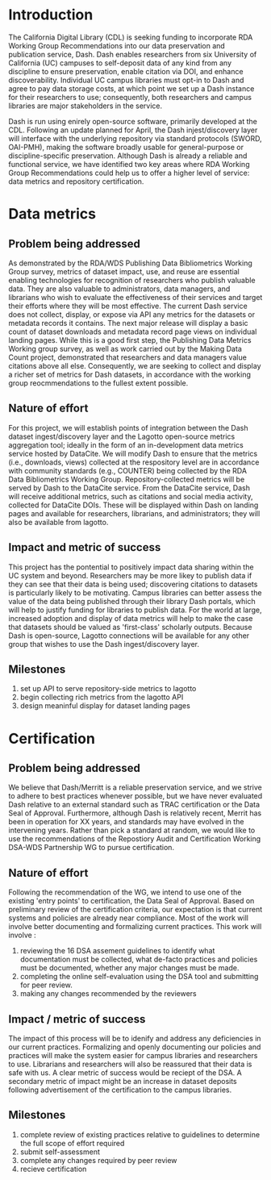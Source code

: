 
# Introduction
The California Digital Library (CDL) is seeking funding to incorporate RDA Working Group Recommendations into our data preservation and publication service, Dash.
Dash enables researchers from six University of California (UC) campuses to self-deposit data of any kind from any discipline to ensure preservation, enable citation via DOI, and enhance discoverability.
Individual UC campus libraries must opt-in to Dash and agree to pay data storage costs, at which point we set up a Dash instance for their researchers to use; consequently, both researchers and campus libraries are major stakeholders in the service.

Dash is run using enirely open-source software, primarily developed at the CDL.
Following an update planned for April, the Dash injest/discovery layer will interface with the underlying repository via standard protocols (SWORD, OAI-PMH), making the software broadly usable for general-purpose or discipline-specific preservation.
Although Dash is already a reliable and functional service, we have identified two key areas where RDA Working Group Recommendations could help us to offer a higher level of service: data metrics and repository certification.


# Data metrics
## Problem being addressed
As demonstrated by the RDA/WDS Publishing Data Bibliometrics Working Group survey, metrics of dataset impact, use, and reuse are essential enabling technologies for recognition of researchers who publish valuable data.
They are also valuable to administrators, data managers, and librarians who wish to evaluate the effectiveness of their services and target their efforts where they will be most effective.
The current Dash service does not collect, display, or expose via API any metrics for the datasets or metadata records it contains.
The next major release will display a basic count of dataset downloads and metadata record page views on individual landing pages.
While this is a good first step, the Publishing Data Metrics Working group survey, as well as work carried out by the Making Data Count project, demonstrated that researchers and data managers value citations above all else.
Consequently, we are seeking to collect and display a richer set of metrics for Dash datasets, in accordance with the working group reocmmendations to the fullest extent possible.

## Nature of effort
For this project, we will establish points of integration between the Dash dataset ingest/discovery layer and the Lagotto open-source metrics aggregation tool; ideally in the form of an in-development data metrics service hosted by DataCite.
We will modify Dash to ensure that the metrics (i.e., downloads, views) collected at the respository level are in accordance with community standards (e.g., COUNTER) being collected by the RDA Data Bibliometrics Working Group.
Repository-collected metrics will be served by Dash to the DataCite service.
From the DataCite service, Dash will receive additional metrics, such as citations and social media activity, collected for DataCite DOIs.
These will be displayed within Dash on landing pages and available for researchers, librarians, and administrators; they will also be available from lagotto.

## Impact and metric of success
This project has the pontential to positively impact data sharing within the UC system and beyond.
Researchers may be more likey to publish data if they can see that their data is being used; discovering citations to datasets is particularly likely to be motivating.
Campus libraries can better assess the value of the data being published through their library Dash portals, which will help to justify funding for libraries to publish data.
For the world at large, increased adoption and display of data metrics will help to make the case that datasets should be valued as 'first-class' scholarly outputs.
Because Dash is open-source, Lagotto connections will be available for any other group that wishes to use the Dash ingest/discovery layer.

<!-- how will we judge success of this particular component? -->

## Milestones
1. set up API to serve repository-side metrics to lagotto
2. begin collecting rich metrics from the lagotto API
3. design meaninful display for dataset landing pages


# Certification
## Problem being addressed
We believe that Dash/Merritt is a reliable preservation service, and we strive to adhere to best practices whenever possible, but we have never evaluated Dash relative to an external standard such as TRAC certification or the Data Seal of Approval.
Furthermore, although Dash is relatively recent, Merrit has been in operation for XX years, and standards may have evolved in the intervening years.
Rather than pick a standard at random, we would like to use the recommendations of the Repostiory Audit and Certification Working DSA-WDS Partnership WG to pursue certification.

## Nature of effort
Following the recommendation of the WG, we intend to use one of the existing 'entry points' to certification, the Data Seal of Approval.
Based on preliminary review of the certification criteria, our expectation is that current systems and policies are already near compliance. Most of the work will involve better documenting and formalizing current practices.
This work will involve :
1. reviewing the 16 DSA assement guidelines to identify what documentation must be collected, what de-facto practices and policies must be documented, whether any major changes must be made.
2. completing the online self-evaluation using the DSA tool and submitting for peer review.
3. making any changes recommended by the reviewers

## Impact / metric of success
The impact of this process will be to idenify and address any deficiencies in our current practices.
Formalizing and openly documenting our policies and practices will make the system easier for campus libraries and researchers to use.
Librarians and researchers will also be reassured that their data is safe with us.
A clear metric of success would be reciept of the DSA.
A secondary metric of impact might be an increase in dataset deposits following advertisement of the certification to the campus libraries.

## Milestones
1. complete review of existing practices relative to guidelines to determine the full scope of effort required
2. submit self-assessment
3. complete any changes required by peer review
4. recieve certification

